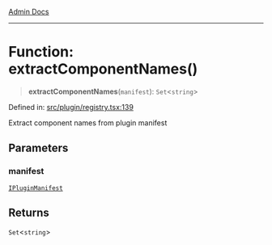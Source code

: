[Admin Docs](/)

***

# Function: extractComponentNames()

> **extractComponentNames**(`manifest`): `Set`\<`string`\>

Defined in: [src/plugin/registry.tsx:139](https://github.com/PalisadoesFoundation/talawa-admin/blob/main/src/plugin/registry.tsx#L139)

Extract component names from plugin manifest

## Parameters

### manifest

[`IPluginManifest`](../../types/interfaces/IPluginManifest.md)

## Returns

`Set`\<`string`\>
